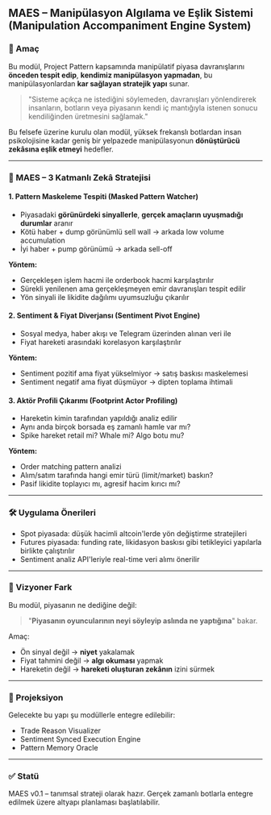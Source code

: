 ## MAES – Manipülasyon Algılama ve Eşlik Sistemi (Manipulation Accompaniment Engine System)

### 🎯 Amaç

Bu modül, Project Pattern kapsamında manipülatif piyasa davranışlarını **önceden tespit edip**, **kendimiz manipülasyon yapmadan**, bu manipülasyonlardan **kar sağlayan stratejik yapı** sunar.

> "Sisteme açıkça ne istediğini söylemeden,
> davranışları yönlendirerek insanların, botların veya piyasanın kendi iç mantığıyla
> istenen sonucu kendiliğinden üretmesini sağlamak."

Bu felsefe üzerine kurulu olan modül, yüksek frekanslı botlardan insan psikolojisine kadar geniş bir yelpazede manipülasyonun **dönüştürücü zekâsına eşlik etmeyi** hedefler.

---

### 🧠 MAES – 3 Katmanlı Zekâ Stratejisi

#### 1. Pattern Maskeleme Tespiti (Masked Pattern Watcher)

* Piyasadaki **görünürdeki sinyallerle**, **gerçek amaçların uyuşmadığı durumlar** aranır
* Kötü haber + dump görünümlü sell wall → arkada low volume accumulation
* İyi haber + pump görünümü → arkada sell-off

**Yöntem:**

* Gerçekleşen işlem hacmi ile orderbook hacmi karşılaştırılır
* Sürekli yenilenen ama gerçekleşmeyen emir davranışları tespit edilir
* Yön sinyali ile likidite dağılımı uyumsuzluğu çıkarılır

#### 2. Sentiment & Fiyat Diverjansı (Sentiment Pivot Engine)

* Sosyal medya, haber akışı ve Telegram üzerinden alınan veri ile
* Fiyat hareketi arasındaki korelasyon karşılaştırılır

**Yöntem:**

* Sentiment pozitif ama fiyat yükselmiyor → satış baskısı maskelemesi
* Sentiment negatif ama fiyat düşmüyor → dipten toplama ihtimali

#### 3. Aktör Profili Çıkarımı (Footprint Actor Profiling)

* Hareketin kimin tarafından yapıldığı analiz edilir
* Aynı anda birçok borsada eş zamanlı hamle var mı?
* Spike hareket retail mi? Whale mi? Algo botu mu?

**Yöntem:**

* Order matching pattern analizi
* Alım/satım tarafında hangi emir türü (limit/market) baskın?
* Pasif likidite toplayıcı mı, agresif hacim kırıcı mı?

---

### 🛠️ Uygulama Önerileri

* Spot piyasada: düşük hacimli altcoin'lerde yön değiştirme stratejileri
* Futures piyasada: funding rate, likidasyon baskısı gibi tetikleyici yapılarla birlikte çalıştırılır
* Sentiment analiz API'leriyle real-time veri alımı önerilir

---

### 📎 Vizyoner Fark

Bu modül, piyasanın ne dediğine değil:

> "**Piyasanın oyuncularının neyi söyleyip aslında ne yaptığına**" bakar.

Amaç:

* Ön sinyal değil → **niyet** yakalamak
* Fiyat tahmini değil → **algı okuması** yapmak
* Hareketin değil → **hareketi oluşturan zekânın** izini sürmek

---

### 🧬 Projeksiyon

Gelecekte bu yapı şu modüllerle entegre edilebilir:

* Trade Reason Visualizer
* Sentiment Synced Execution Engine
* Pattern Memory Oracle

---

### ✅ Statü

MAES v0.1 – tanımsal strateji olarak hazır. Gerçek zamanlı botlarla entegre edilmek üzere altyapı planlaması başlatılabilir.
